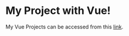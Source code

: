 # My Project with Vue!

My Vue Projects can be accessed from this [link](https://yykoca.github.io/vue-apps/).
